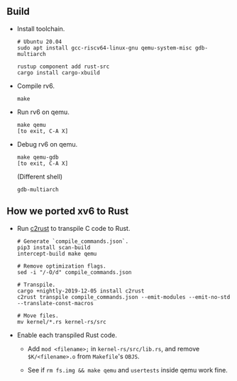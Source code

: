 ## Build

- Install toolchain.

  ```
  # Ubuntu 20.04
  sudo apt install gcc-riscv64-linux-gnu qemu-system-misc gdb-multiarch

  rustup component add rust-src
  cargo install cargo-xbuild
  ```

- Compile rv6.

  ```
  make
  ```

- Run rv6 on qemu.

  ```
  make qemu
  [to exit, C-A X]
  ```

- Debug rv6 on qemu.

  ```
  make qemu-gdb
  [to exit, C-A X]
  ```

  (Different shell)
  ```
  gdb-multiarch
  ```


## How we ported xv6 to Rust

- Run [c2rust](https://github.com/immunant/c2rust) to transpile C code to Rust.

  ```
  # Generate `compile_commands.json`.
  pip3 install scan-build
  intercept-build make qemu

  # Remove optimization flags.
  sed -i "/-O/d" compile_commands.json

  # Transpile.
  cargo +nightly-2019-12-05 install c2rust
  c2rust transpile compile_commands.json --emit-modules --emit-no-std --translate-const-macros

  # Move files.
  mv kernel/*.rs kernel-rs/src
  ```

- Enable each transpiled Rust code.

    + Add `mod <filename>;` in `kernel-rs/src/lib.rs`, and remove `$K/<filename>.o` from
      `Makefile`'s `OBJS`.
      
    + See if `rm fs.img && make qemu` and `usertests` inside qemu work fine.
